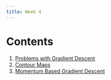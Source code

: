 ```yaml
---
title: Week 4
---
```

# Contents
1. [Problems with Gradient Descent](gradient-descent-issues)
2. [Contour Maps](contour-maps)
3. [Momentum Based Gradient Descent](momentum-based-gradient-descent)


